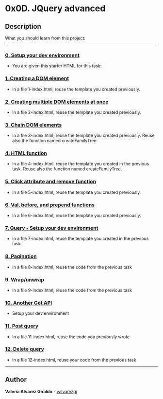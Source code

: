 # 0x0D. JQuery advanced

## Description

What you should learn from this project:

---

### [0. Setup your dev environment](./0-index.html)

* You are given this starter HTML for this task:

### [1. Creating a DOM element](./1-index.html)

* In a file 1-index.html, reuse the template you created previously.

### [2. Creating multiple DOM elements at once](./2-index.html)

* In a file 2-index.html, reuse the template you created previously.

### [3. Chain DOM elements](./3-index.html)

* In a file 3-index.html, reuse the template you created previously. Reuse also the function named createFamilyTree:

### [4. HTML function](./4-index.html)

* In a file 4-index.html, reuse the template you created in the previous task. Reuse also the function named createFamilyTree.

### [5. Click attribute and remove function](./5-index.html)

* In a file 5-index.html, reuse the template you created previously.

### [6. Val, before, and prepend functions](./6-index.html)

* In a file 6-index.html, reuse the template you created previously.

### [7. Query - Setup your dev environment](./7-index.html)

* In a file 7-index.html, reuse the template you created in the previous task

### [8. Pagination](./8-index.html)

* In a file 8-index.html, reuse the code from the previous task

### [9. Wrap/unwrap](./9-index.html)

* In a file 9-index.html, reuse the code from the previous task

### [10. Another Get API](./10-index.html)

* Setup your dev environment

### [11. Post query](./11-index.html)

* In a file 11-index.html, reuse the code you previously wrote

### [12. Delete query](./12-index.html)

* In a file 12-index.html, reuse your code from the previous task

---

## Author

**Valeria Alvarez Giraldo** - [valvarezgi](https://github.com/valvarezgi)
